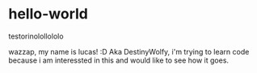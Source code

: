 # hello-world
testorinolollololo

wazzap, my name is lucas! :D Aka DestinyWolfy, i'm trying to learn code because i am interessted in this and would like to see how it goes.
